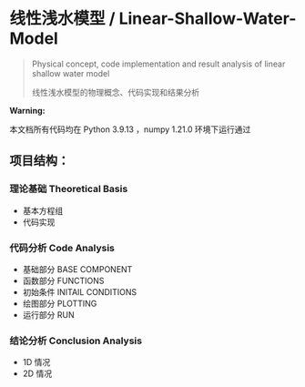 # 线性浅水模型 / Linear-Shallow-Water-Model

> Physical concept, code implementation and result analysis of linear shallow water model
> 
> 线性浅水模型的物理概念、代码实现和结果分析

**Warning:**

本文档所有代码均在 Python 3.9.13 ，numpy 1.21.0 环境下运行通过

## 项目结构：

### 理论基础 Theoretical Basis

- 基本方程组
- 代码实现

### 代码分析 Code Analysis

- 基础部分 BASE COMPONENT
- 函数部分 FUNCTIONS
- 初始条件 INITAIL CONDITIONS
- 绘图部分 PLOTTING
- 运行部分 RUN

### 结论分析 Conclusion Analysis

- 1D 情况
- 2D 情况
